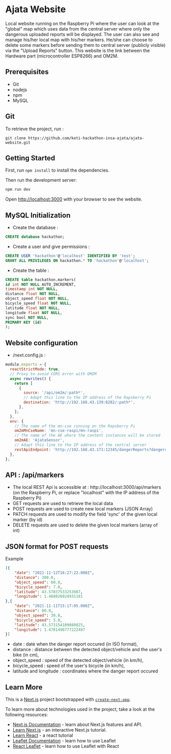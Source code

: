 # Ajata Website

Local website running on the Raspberry Pi where the user can look at the "global" map which uses data from the central server where only the dangerous uploaded reports will be displayed. The user can also see and manage his/her local map with his/her markers. He/she can choose to delete some markers before sending them to central server (publicly visible) via the "Upload Reports" button. This website is the link between the Hardware part (microcontroller ESP8266) and OM2M.

## Prerequisites
  * Git
  * nodejs
  * npm
  * MySQL

## Git

To retrieve the project, run :
```
git clone https://github.com/keti-hackathon-insa-ajata/ajata-website.git
```

## Getting Started

First, run ```npm install``` to install the dependencies.

Then run the development server:

```bash
npm run dev
```

Open [http://localhost:3000](http://localhost:3000) with your browser to see the website.

## MySQL Initialization

- Create the database : 
```sql
CREATE database hackathon;
```

- Create a user and give permissions : 
```sql
CREATE USER 'hackathon'@'localhost' IDENTIFIED BY 'test';
GRANT ALL PRIVILEGES ON hackathon.* TO 'hackathon'@'localhost';
```

- Create the table : 
```sql
CREATE table hackathon.markers(
id int NOT NULL AUTO_INCREMENT,
timestamp int NOT NULL,
distance float NOT NULL,
object_speed float NOT NULL,
bicycle_speed float NOT NULL,
latitude float NOT NULL,
longitude float NOT NULL,
sync bool NOT NULL,
PRIMARY KEY (id)
);
```

## Website configuration

  * /next.config.js :
```js
module.exports = {
  reactStrictMode: true,
  // Proxy to avoid CORS error with OM2M
  async rewrites() {
    return [
      {
        source: '/api/om2m/:path*',
        // Adapt this line to the IP address of the Rapsberry Pi
        destination: 'http://192.168.43.139:8282/:path*',
      },
    ];
  },
  env: {
    // The name of the mn-cse running on the Rapsberry Pi
    om2mMnCseName: 'mn-cse-raspi/mn-raspi',
    // The name of the AE where the content instances will be stored
    om2mAE: 'AjataSensor',
    // Adapt this line to the IP address of the central server
    restApiEndpoint: 'http://192.168.43.171:12345/dangerReports?dangerous=true',
  },
};
```


## API : /api/markers
  * The local REST Api is accessible at : http://localhost:3000/api/markers (on the Raspberry Pi, or replace "localhost" with the IP address of the Raspberry Pi)
  * GET requests are used to retrieve the local data
  * POST requests are used to create new local markers (JSON Array)
  * PATCH requests are used to modify the field 'sync' of the given local marker (by id)
  * DELETE requests are used to delete the given local markers (array of int)

## JSON format for POST requests
Example
```json
[{
    "date": "2021-11-12T16:27:22.000Z",
    "distance": 300.0,
    "object_speed": 60.0,
    "bicycle_speed": 7.0,
    "latitude": 43.57037533253987,
    "longitude": 1.468026024931181
},{
    "date": "2021-11-11T15:17:05.000Z",
    "distance": 80.0,
    "object_speed": 30.0,
    "bicycle_speed": 5.0,
    "latitude": 43.573154109080825,
    "longitude": 1.4781496777222487
}]
```
  * date : date when the danger report occured (in ISO format),
  * distance : distance between the detected object/vehicle and the user's bike (in cm),
  * object_speed : speed of the detected object/vehicle (in km/h),
  * bicycle_speed : speed of the user's bicycle (in km/h),
  * latitude and longitude : coordinates where the danger report occured

## Learn More

This is a [Next.js](https://nextjs.org/) project bootstrapped with [`create-next-app`](https://github.com/vercel/next.js/tree/canary/packages/create-next-app).

To learn more about technologies used in the project, take a look at the following resources:

- [Next.js Documentation](https://nextjs.org/docs) - learn about Next.js features and API.
- [Learn Next.js](https://nextjs.org/learn) - an interactive Next.js tutorial.
- [Learn React](https://reactjs.org/docs/getting-started.html#learn-react) - a react tutorial
- [Leaflet Documentation](https://leafletjs.com/reference-1.7.1.html) - learn how to use Leaflet
- [React Leaflet](https://react-leaflet.js.org/docs/start-introduction/) - learn how to use Leaflet with React

